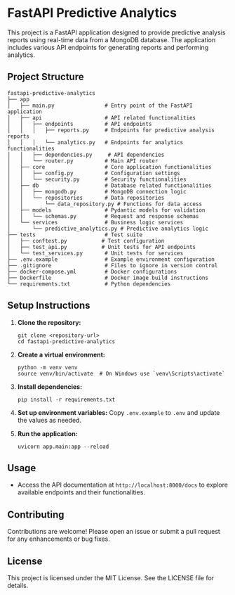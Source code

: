 # FastAPI Predictive Analytics

This project is a FastAPI application designed to provide predictive analysis reports using real-time data from a MongoDB database. The application includes various API endpoints for generating reports and performing analytics.

## Project Structure

```
fastapi-predictive-analytics
├── app
│   ├── main.py                # Entry point of the FastAPI application
│   ├── api                    # API related functionalities
│   │   ├── endpoints          # API endpoints
│   │   │   ├── reports.py     # Endpoints for predictive analysis reports
│   │   │   └── analytics.py   # Endpoints for analytics functionalities
│   │   ├── dependencies.py     # API dependencies
│   │   └── router.py          # Main API router
│   ├── core                   # Core application functionalities
│   │   ├── config.py          # Configuration settings
│   │   └── security.py        # Security functionalities
│   ├── db                     # Database related functionalities
│   │   ├── mongodb.py         # MongoDB connection logic
│   │   └── repositories       # Data repositories
│   │       └── data_repository.py # Functions for data access
│   ├── models                 # Pydantic models for validation
│   │   └── schemas.py         # Request and response schemas
│   └── services               # Business logic services
│       └── predictive_analytics.py # Predictive analytics logic
├── tests                      # Test suite
│   ├── conftest.py           # Test configuration
│   ├── test_api.py           # Unit tests for API endpoints
│   └── test_services.py       # Unit tests for services
├── .env.example               # Example environment configuration
├── .gitignore                 # Files to ignore in version control
├── docker-compose.yml         # Docker configurations
├── Dockerfile                 # Docker image build instructions
└── requirements.txt           # Python dependencies
```

## Setup Instructions

1. **Clone the repository:**
   ```
   git clone <repository-url>
   cd fastapi-predictive-analytics
   ```

2. **Create a virtual environment:**
   ```
   python -m venv venv
   source venv/bin/activate  # On Windows use `venv\Scripts\activate`
   ```

3. **Install dependencies:**
   ```
   pip install -r requirements.txt
   ```

4. **Set up environment variables:**
   Copy `.env.example` to `.env` and update the values as needed.

5. **Run the application:**
   ```
   uvicorn app.main:app --reload
   ```

## Usage

- Access the API documentation at `http://localhost:8000/docs` to explore available endpoints and their functionalities.

## Contributing

Contributions are welcome! Please open an issue or submit a pull request for any enhancements or bug fixes.

## License

This project is licensed under the MIT License. See the LICENSE file for details.